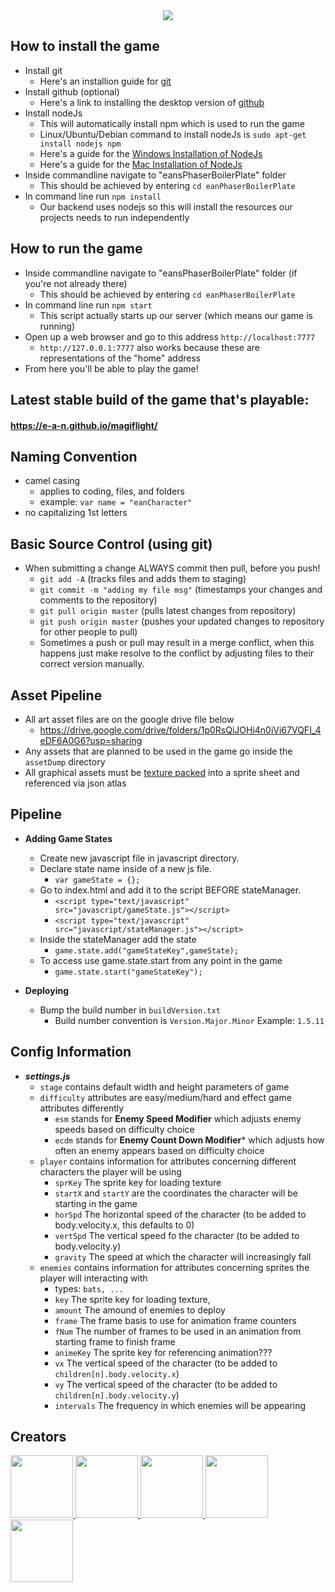 <div align="center"><img src="https://github.com/E-A-N/protoRunner/blob/master/assetDump/images/sprites/MagiFlightLogo.png"></div>

## How to install the game
- Install git
    - Here's an installion guide for [git](https://www.atlassian.com/git/tutorials/install-git)
- Install github (optional)
    - Here's a link to installing  the desktop version of [github](https://desktop.github.com/)
- Install nodeJs
    - This will automatically install npm which is used to run the game
    - Linux/Ubuntu/Debian command to install nodeJs is `sudo apt-get install nodejs npm`
    - Here's a guide for the [Windows Installation of NodeJs](http://blog.teamtreehouse.com/install-node-js-npm-windows)
    - Here's a guide for the [Mac Installation of NodeJs](http://blog.teamtreehouse.com/install-node-js-npm-mac)
- Inside commandline navigate to "eansPhaserBoilerPlate" folder
    - This should be achieved by entering `cd eanPhaserBoilerPlate`
- In command line run `npm install`
    - Our backend uses nodejs so this will install the resources our projects needs to run independently

## How to run the game
- Inside commandline navigate to "eansPhaserBoilerPlate" folder (if you're not already there)
    - This should be achieved by entering `cd eanPhaserBoilerPlate`
- In command line run `npm start`
    - This script actually starts up our server (which means our game is running)
- Open up a web browser and go to this address `http://localhost:7777`
    - `http://127.0.0.1:7777` also works because these are representations of the "home" address
- From here you'll be able to play the game!

## Latest stable build of the game that's playable:
<h4>
    <a align="center" href="https://e-a-n.github.io/magiflight/"> 
            https://e-a-n.github.io/magiflight/
    </a>
</h4>


## Naming Convention
- camel casing
    - applies to coding, files, and folders
    - example: `var name = "eanCharacter"`
- no capitalizing 1st letters

## Basic Source Control (using git)
- When submitting a change ALWAYS commit then pull, before you push!
    - `git add -A` (tracks files and adds them to staging)
    - `git commit -m "adding my file msg"` (timestamps your changes and comments to the repository)
    - `git pull origin master` (pulls latest changes from repository)
    - `git push origin master` (pushes your updated changes to repository for other people to pull)
    - Sometimes a push or pull may result in a merge conflict, when this happens just make resolve to the conflict by adjusting files to their correct version manually.

## Asset Pipeline
- All art asset files are on the google drive file below
    - https://drive.google.com/drive/folders/1p0RsQiJOHi4n0iVi67VQFI_4eDF6A0G6?usp=sharing
- Any assets that are planned to be used in the game go inside the `assetDump` directory
- All graphical assets must be [texture packed](https://www.codeandweb.com/texturepacker) into a sprite sheet and referenced via json atlas

## Pipeline
- **Adding Game States**
    - Create new javascript file in javascript directory.
    - Declare state name inside of a new js file.
        - ` var gameState = {}; `
    - Go to index.html and add it to the script BEFORE stateManager.
        - `<script type="text/javascript" src="javascript/gameState.js"></script> `
        - `<script type="text/javascript" src="javascript/stateManager.js"></script>`
    - Inside the stateManager add the state
        - `game.state.add("gameStateKey",gameState);`
    - To access use game.state.start from any point in the game
        - `game.state.start("gameStateKey");`

- **Deploying**
    - Bump the build number in ```buildVersion.txt```
        - Build number convention is ```Version.Major.Minor``` Example: ```1.5.11```

## Config Information
  - ***settings.js***
    - `stage` contains default width and height parameters of game
    - `difficulty` attributes are easy/medium/hard and effect game attributes differently
      - `esm` stands for **Enemy Speed Modifier** which adjusts enemy speeds based on difficulty choice
      - `ecdm` stands for **Enemy Count Down Modifier*** which adjusts how often an enemy appears based on difficulty choice
    - `player` contains information for attributes concerning different characters the player will be using
      - `sprKey` The sprite key for loading texture
      - `startX` and `startY` are the coordinates the character will be starting in the game
      - `horSpd` The horizontal speed of the character (to be added to body.velocity.x, this defaults to 0)
      - `vertSpd` The vertical speed fo the character (to be added to body.velocity.y)
      - `gravity` The speed at which the character will increasingly fall
    - `enemies` contains information for attributes concerning sprites the player will interacting with
      - types: `bats, ...`
      - `key` The sprite key for loading texture,
      - `amount` The amound of enemies to deploy
      - `frame` The frame basis to use for animation frame counters
      - `fNum` The number of frames to be used in an animation from starting frame to finish frame
      - `animeKey` The sprite key for referencing animation???
      - `vx` The vertical speed of the character (to be added to ```children[n].body.velocity.x```)
      - `vy` The vertical speed of the character (to be added to ```children[n].body.velocity.y```)
      - `intervals` The frequency in which enemies will be appearing

## Creators

<a href="https://github.com/E-A-N">
    <img width="100" height="100" src="https://avatars1.githubusercontent.com/u/17329104?s=460&v=4">
</a>
<a href="https://www.linkedin.com/in/daniel-hsu-aa645627/">
    <img width="100" height="100" src="https://avatars0.githubusercontent.com/u/26889220?s=460&v=4">
</a>
<a href="http://kayleighjaffe.weebly.com/">
    <img width="100" height="100" src="https://avatars2.githubusercontent.com/u/36217497?s=460&v=4">
</a>
<a href="https://github.com/hectora23">
    <img width="100" height="100" src="https://avatars3.githubusercontent.com/u/36217411?s=460&v=4">
</a>
<a href="https://github.com/SonicRulez">
    <img width="100" height="100" src="https://avatars2.githubusercontent.com/u/36641748?s=460&v=4">
</a>
